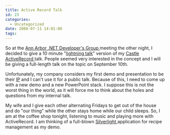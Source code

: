 ```yaml
---
title: Active Record Talk
id: 23
categories:
  - Uncategorized
date: 2008-07-11 14:01:00
tags:
---
```


So at the [Ann Arbor .NET Developer's Group ](http://www.aadnd.org/)meeting the other night, I decided to give a 10 minute &quot;[lightning talk](http://en.wikipedia.org/wiki/Lightning_talk)&quot; version of my [Castle ActiveRecord ](http://www.castleproject.org/activerecord/index.html)talk. People seemed very interested in the concept and I will be giving a full-length talk on the topic on September 10th.   

Unfortunately, my company considers my first demo and presentation to be their [IP](http://en.wikipedia.org/wiki/Intellectual_property) and I can't use it for a public talk. Because of this, I need to come up with a new demo and a new PowerPoint stack. I suppose this is not the worst thing in the world, as it will force me to think about the holes and questions from my internal talk.   

My wife and I give each other alternating Fridays to get out of the house and do &quot;our thing&quot; while the other stays home while our child sleeps. So, I am at the coffee shop tonight, listening to music and playing more with ActiveRecord. I am thinking of a full-blown [Silverlight ](http://silverlight.net/default.aspx)application for recipe management as my demo.   